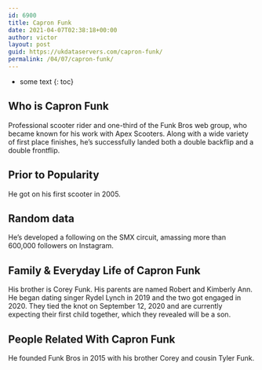 ```yaml
---
id: 6900
title: Capron Funk
date: 2021-04-07T02:38:18+00:00
author: victor
layout: post
guid: https://ukdataservers.com/capron-funk/
permalink: /04/07/capron-funk/
---
```


* some text
{: toc}


## Who is Capron Funk



Professional scooter rider and one-third of the Funk Bros web group, who became known for his work with Apex Scooters. Along with a wide variety of first place finishes, he&#8217;s successfully landed both a double backflip and a double frontflip.  

                
                
                
## Prior to Popularity



He got on his first scooter in 2005. 

                
                
                
## Random data



He&#8217;s developed a following on the SMX circuit, amassing more than 600,000 followers on Instagram. 

                
                
                
## Family & Everyday Life of Capron Funk



His brother is Corey Funk. His parents are named Robert and Kimberly Ann. He began dating singer Rydel Lynch in 2019 and the two got engaged in 2020. They tied the knot on September 12, 2020 and are currently expecting their first child together, which they revealed will be a son.

                
                
                
## People Related With Capron Funk



He founded Funk Bros in 2015 with his brother Corey and cousin Tyler Funk.

                
              
            
          
          
          